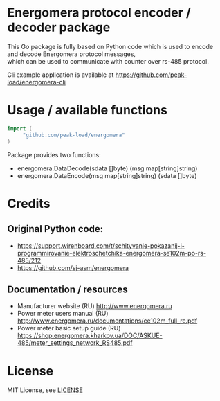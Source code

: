 # Energomera protocol encoder / decoder package                                                                                                                                                                                                                            
                                                                                                                                                                                                                                                                            
This Go package is fully based on Python code which is used to encode and decode Energomera protocol messages,                                                                                                                                                              
which can be used to communicate with counter over rs-485 protocol.                                                                                                                                                                                                         
                                                                                                                                                                                                                                                                            
Cli example application is available at https://github.com/peak-load/energomera-cli                                                                                                                                                                                                                 
                                                                                                                                                                                                                                                                            
# Usage  / available functions  

```go
import (
     "github.com/peak-load/energomera"
)
```

Package provides two functions:
* energomera.DataDecode(sdata []byte) (msg map[string]string)                                                                                                                                                                                                                 
* energomera.DataEncode(msg map[string]string) (sdata []byte)                                                                                                                                                                                                                                                                                                                                                                                                                                                                                        
                                                                                                                                                                                                                                                                            
# Credits 
## Original Python code: 
* https://support.wirenboard.com/t/schityvanie-pokazanij-i-programmirovanie-elektroschetchika-energomera-se102m-po-rs-485/212                                                                                                                                               
* https://github.com/sj-asm/energomera        

## Documentation / resources
* Manufacturer website (RU) http://www.energomera.ru
* Power meter users manual (RU) http://www.energomera.ru/documentations/ce102m_full_re.pdf
* Power meter basic setup guide (RU) https://shop.energomera.kharkov.ua/DOC/ASKUE-485/meter_settings_network_RS485.pdf

# License
MIT License, see [LICENSE](https://github.com/peak-load/energomera/blob/main/LICENSE)
